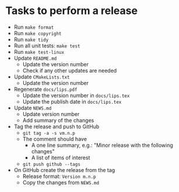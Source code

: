 # Tasks to perform a release

- Run `make format`
- Run `make copyright`
- Run `make tidy`
- Run all unit tests: `make test`
- Run `make test-linux`
- Update `README.md`
  - Update the version number
  - Check if any other updates are needed
- Update `CMakeLists.txt`
  - Update the version number
- Regenerate `docs/lips.pdf`
  - Update the version number in `docs/lips.tex`
  - Update the publish date in `docs/lips.tex`
- Update `NEWS.md`
  - Update version number
  - Add summary of the changes
- Tag the release and push to GitHub
  - `git tag -a -s vm.n.p`
  - The comment should have
    - A one line summary, e.g.: "Minor release with the following changes"
    - A list of items of interest
  - `git push github --tags`
- On GitHub create the release from the tag
  - Release format: `Version m.n.p`
  - Copy the changes from `NEWS.md`

